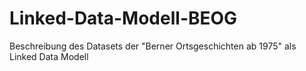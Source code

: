 # Linked-Data-Modell-BEOG
Beschreibung des Datasets der "Berner Ortsgeschichten ab 1975" als Linked Data Modell
